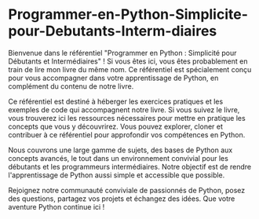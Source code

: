 # Programmer-en-Python-Simplicite-pour-Debutants-Interm-diaires
Bienvenue dans le référentiel "Programmer en Python : Simplicité pour Débutants et Intermédiaires" ! Si vous êtes ici, vous êtes probablement en train de lire mon livre du même nom. Ce référentiel est spécialement conçu pour vous accompagner dans votre apprentissage de Python, en complément du contenu de notre livre.

Ce référentiel est destiné à héberger les exercices pratiques et les exemples de code qui accompagnent notre livre. Si vous suivez le livre, vous trouverez ici les ressources nécessaires pour mettre en pratique les concepts que vous y découvrirez. Vous pouvez explorer, cloner et contribuer à ce référentiel pour approfondir vos compétences en Python.

Nous couvrons une large gamme de sujets, des bases de Python aux concepts avancés, le tout dans un environnement convivial pour les débutants et les programmeurs intermédiaires. Notre objectif est de rendre l'apprentissage de Python aussi simple et accessible que possible.

Rejoignez notre communauté conviviale de passionnés de Python, posez des questions, partagez vos projets et échangez des idées. Que votre aventure Python continue ici !
